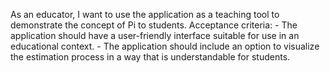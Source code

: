 As an educator, I want to use the application as a teaching tool to demonstrate the concept of Pi to students.
    Acceptance criteria:
    - The application should have a user-friendly interface suitable for use in an educational context.
    - The application should include an option to visualize the estimation process in a way that is understandable for students.

